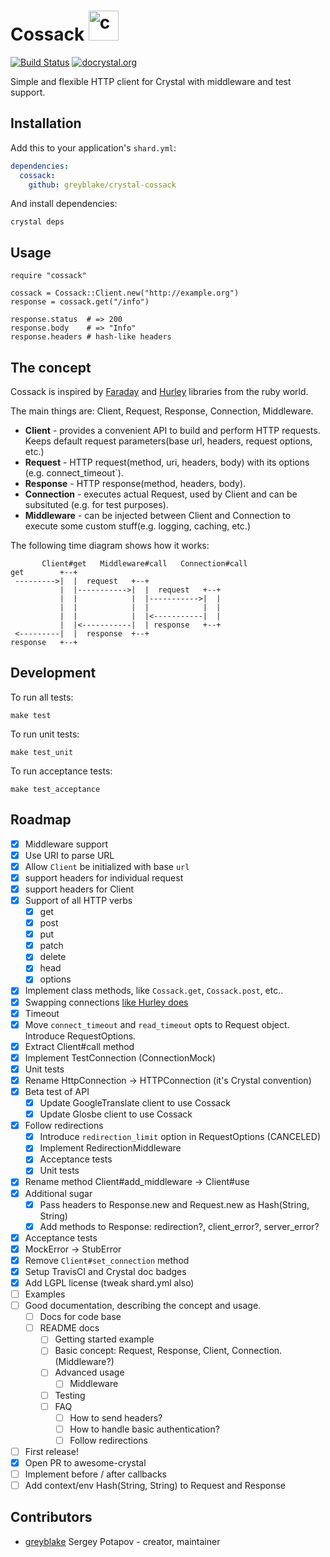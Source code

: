 # Cossack <img src="https://cloud.githubusercontent.com/assets/113512/15764341/65d90c06-292a-11e6-8f91-44ed93e024f8.png" alt="crystal Cossack logo" width="48">

[![Build Status](https://travis-ci.org/greyblake/crystal-cossack.svg?branch=master)](https://travis-ci.org/greyblake/crystal-cossack)
[![docrystal.org](http://docrystal.org/badge.svg?style=round)](http://docrystal.org/github.com/greyblake/crystal-cossack)

Simple and flexible HTTP client for Crystal with middleware and test support.

## Installation

Add this to your application's `shard.yml`:

```yaml
dependencies:
  cossack:
    github: greyblake/crystal-cossack
```

And install dependencies:

```
crystal deps
```

## Usage

```crystal
require "cossack"

cossack = Cossack::Client.new("http://example.org")
response = cossack.get("/info")

response.status  # => 200
response.body    # => "Info"
response.headers # hash-like headers
```

## The concept

Cossack is inspired by [Faraday](https://github.com/lostisland/faraday) and [Hurley](https://github.com/lostisland/hurley) libraries from the ruby world.

The main things are: Client, Request, Response, Connection, Middleware.
* **Client** - provides a convenient API to build and perform HTTP requests. Keeps default request parameters(base url, headers, request options, etc.)
* **Request** - HTTP request(method, uri, headers, body) with its options (e.g. connect_timeout`).
* **Response** - HTTP response(method, headers, body).
* **Connection** - executes actual Request, used by Client and can be subsituted (e.g. for test purposes).
* **Middleware** - can be injected between Client and Connection to execute some custom stuff(e.g. logging, caching, etc.)

The following time diagram shows how it works:

```
       Client#get   Middleware#call   Connection#call
get        +--+
 --------->|  |  request   +--+
           |  |----------->|  |  request   +--+
           |  |            |  |----------->|  |
           |  |            |  |            |  |
           |  |            |  |<-----------|  |
           |  |<-----------|  | response   +--+
 <---------|  |  response  +--+
response   +--+

```

## Development

To run all tests:

```
make test
```

To run unit tests:

```
make test_unit
```

To run acceptance tests:

```
make test_acceptance
```

## Roadmap
* [x] Middleware support
* [x] Use URI to parse URL
* [x] Allow `Client` be initialized with base `url`
* [x] support headers for individual request
* [x] support headers for Client
* [x] Support of all HTTP verbs
  * [x] get
  * [x] post
  * [x] put
  * [x] patch
  * [x] delete
  * [x] head
  * [x] options
* [x] Implement class methods, like `Cossack.get`, `Cossack.post`, etc..
* [x] Swapping connections [like Hurley does](https://github.com/lostisland/hurley#connections)
* [x] Timeout
* [x] Move `connect_timeout` and `read_timeout` opts to Request object. Introduce RequestOptions.
* [x] Extract Client#call method
* [x] Implement TestConnection (ConnectionMock)
* [x] Unit tests
* [x] Rename HttpConnection -> HTTPConnection (it's Crystal convention)
* [x] Beta test of API
  * [x] Update GoogleTranslate client to use Cossack
  * [x] Update Glosbe client to use Cossack
* [x] Follow redirections
  * [x] Introduce `redirection_limit` option in RequestOptions (CANCELED)
  * [x] Implement RedirectionMiddleware
  * [x] Acceptance tests
  * [x] Unit tests
* [x] Rename method Client#add_middleware -> Client#use
* [x] Additional sugar
  * [x] Pass headers to Response.new and Request.new as Hash(String, String)
  * [x] Add methods to Response: redirection?, client_error?, server_error?
* [x] Acceptance tests
* [x] MockError -> StubError
* [x] Remove `Client#set_connection` method
* [x] Setup TravisCI and Crystal doc badges
* [x] Add LGPL license (tweak shard.yml also)
* [ ] Examples
* [ ] Good documentation, describing the concept and usage.
  * [ ] Docs for code base
  * [ ] README docs
    * [ ] Getting started example
    * [ ] Basic concept: Request, Response, Client, Connection. (Middleware?)
    * [ ] Advanced usage
      * [ ] Middleware
    * [ ] Testing
    * [ ] FAQ
      * [ ] How to send headers?
      * [ ] How to handle basic authentication?
      * [ ] Follow redirections
* [ ] First release!
* [x] Open PR to awesome-crystal
* [ ] Implement before / after callbacks
* [ ] Add context/env Hash(String, String) to Request and Response

## Contributors

- [greyblake](https://github.com/greyblake) Sergey Potapov - creator, maintainer
